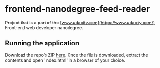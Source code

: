 frontend-nanodegree-feed-reader
===============================
Project that is a part of the [www.udacity.com](https://www.udacity.com/) Front-end web developer nanodegree.
## Running the application
Download the repo's ZIP [here](https://github.com/rmfern/frontend-nanodegree-feedreader/archive/master.zip). Once the file is downloaded, extract the contents and open 'index.html' in a browser of your choice.
